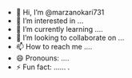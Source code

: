 - 👋 Hi, I’m @marzanokari731
- 👀 I’m interested in ...
- 🌱 I’m currently learning ....
- 💞️ I’m looking to collaborate on ...
- 📫 How to reach me ....
- 😄 Pronouns: ....
- ⚡ Fun fact: ......
.
<!---
marzanokari73/marzanokari73 is a ✨ special ✨ repository because its `README.md` (this file) appears on your GitHub profile.
You can click the Preview link to take a look at your changes.
--->
